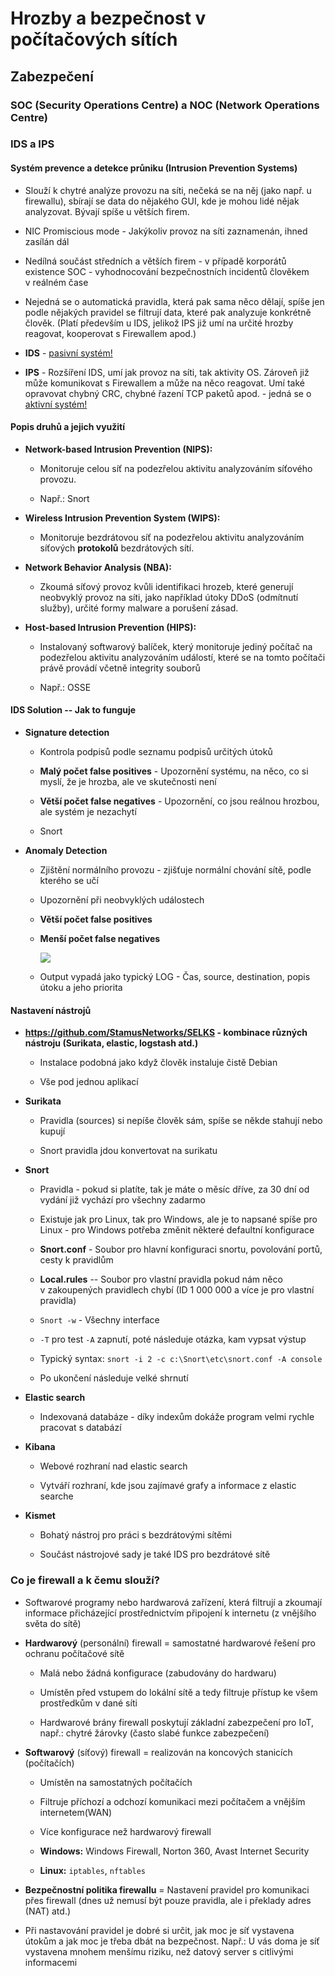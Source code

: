 # Hrozby a bezpečnost v počítačových sítích

## Zabezpečení

### SOC (Security Operations Centre) a NOC (Network Operations Centre)

### IDS a IPS

#### Systém prevence a detekce průniku (Intrusion Prevention Systems)

- Slouží k chytré analýze provozu na síti, nečeká se na něj (jako např. u firewallu), sbírají se data do nějakého GUI, kde je mohou lidé nějak analyzovat. Bývají spíše u větších firem.

- NIC Promiscious mode - Jakýkoliv provoz na síti zaznamenán, ihned zasílán dál

- Nedílná součást středních a větších firem - v případě korporátů existence SOC - vyhodnocování bezpečnostních incidentů člověkem v reálném čase

- Nejedná se o automatická pravidla, která pak sama něco dělají, spíše jen podle nějakých pravidel se filtrují data, které pak analyzuje konkrétně člověk. (Platí především u IDS, jelikož IPS již umí na určité hrozby reagovat, kooperovat s Firewallem apod.)

- **IDS** - <u>pasivní systém!</u>

- **IPS** - Rozšíření IDS, umí jak provoz na síti, tak aktivity OS. Zároveň již může komunikovat s Firewallem a může na něco reagovat. Umí také opravovat chybný CRC, chybné řazení TCP paketů apod. - jedná se o <u>aktivní systém!</u>

  

#### Popis druhů a jejich využití

-   **Network-based Intrusion Prevention (NIPS):**

    -   Monitoruje celou síť na podezřelou aktivitu analyzováním síťového provozu.

    -   Např.: Snort

-   **Wireless Intrusion Prevention System (WIPS):**

    -   Monitoruje bezdrátovou síť na podezřelou aktivitu analyzováním síťových **protokolů** bezdrátových sítí.

-   **Network Behavior Analysis (NBA):**

    -   Zkoumá síťový provoz kvůli identifikaci hrozeb, které generují neobvyklý provoz na síti, jako například útoky DDoS (odmítnutí služby), určité formy malware a porušení zásad.

-   **Host-based Intrusion Prevention (HIPS):**

    -   Instalovaný softwarový balíček, který monitoruje jediný počítač na podezřelou aktivitu analyzováním událostí, které se na tomto počítači právě provádí včetně integrity souborů

    - Např.: OSSE
    
      

####  IDS Solution -- Jak to funguje

-   **Signature detection**

    -   Kontrola podpisů podle seznamu podpisů určitých útoků

    -   **Malý počet false positives** - Upozornění systému, na něco, co si myslí, že je hrozba, ale ve skutečnosti není

    -   **Větší počet false negatives** - Upozornění, co jsou reálnou hrozbou, ale systém je nezachytí

    -   Snort

-   **Anomaly Detection**

    - Zjištění normálního provozu - zjišťuje normální chování sítě, podle kterého se učí

    - Upozornění při neobvyklých událostech

    - **Větší počet false positives**

    - **Menší počet false negatives**
    
      ![](20-output.png)
    
    - Output vypadá jako typický LOG - Čas, source, destination, popis útoku a jeho priorita
    
      

#### Nastavení nástrojů

-   **<https://github.com/StamusNetworks/SELKS> - kombinace různých nástroju (Surikata, elastic, logstash atd.)**
    -   Instalace podobná jako když člověk instaluje čistě Debian
    
    -   Vše pod jednou aplikací
    
-   **Surikata**

    -   Pravidla (sources) si nepíše člověk sám, spíše se někde stahují nebo kupují

    -   Snort pravidla jdou konvertovat na surikatu

-   **Snort**
    -   Pravidla - pokud si platíte, tak je máte o měsíc dříve, za 30 dní od vydání již vychází pro všechny zadarmo
    
    -   Existuje jak pro Linux, tak pro Windows, ale je to napsané spíše pro Linux - pro Windows potřeba změnit některé defaultní konfigurace
    
    -   **Snort.conf** - Soubor pro hlavní konfiguraci snortu, povolování portů, cesty k pravidlům
    
    -   **Local.rules** -- Soubor pro vlastní pravidla pokud nám něco v zakoupených pravidlech chybí (ID 1 000 000 a více je pro vlastní pravidla)
    
    -   `Snort -w` - Všechny interface
    
    -   `-T` pro test `-A` zapnutí, poté následuje otázka, kam vypsat výstup
    
    -   Typický syntax: `snort -i 2 -c c:\Snort\etc\snort.conf -A console`
    
    -   Po ukončení následuje velké shrnutí
    
-   **Elastic search**
    -   Indexovaná databáze - díky indexům dokáže program velmi rychle pracovat s databází
    
-   **Kibana**
    -   Webové rozhraní nad elastic search
    
    -   Vytváří rozhraní, kde jsou zajímavé grafy a informace z elastic searche
    
-   **Kismet**

    -   Bohatý nástroj pro práci s bezdrátovými sítěmi

    -   Součást nástrojové sady je také IDS pro bezdrátové sítě


### Co je firewall a k čemu slouží?

- Softwarové programy nebo hardwarová zařízení, která filtrují a zkoumají informace přicházející prostřednictvím připojení k internetu (z vnějšího světa do sítě)

-   **Hardwarový** (personální) firewall = samostatné hardwarové řešení pro ochranu počítačové sítě

    -   Malá nebo žádná konfigurace (zabudovány do hardwaru)

    -   Umístěn před vstupem do lokální sítě a tedy filtruje přístup ke všem prostředkům v dané síti

    -   Hardwarové brány firewall poskytují základní zabezpečení pro IoT, např.: chytré žárovky (často slabé funkce zabezpečení)

-   **Softwarový** (síťový) firewall = realizován na koncových stanicích (počítačích)

    -   Umístěn na samostatných počítačích

    -   Filtruje příchozí a odchozí komunikaci mezi počítačem a vnějším internetem(WAN)

    -   Více konfigurace než hardwarový firewall

    -   **Windows:** Windows Firewall, Norton 360, Avast Internet Security

    -   **Linux:** `iptables`, `nftables`

- **Bezpečnostní politika firewallu** = Nastavení pravidel pro komunikaci přes firewall (dnes už nemusí být pouze pravidla, ale i překlady adres (NAT) atd.)

- Při nastavování pravidel je dobré si určit, jak moc je síť vystavena útokům a jak moc je třeba dbát na bezpečnost. Např.: U vás doma je síť vystavena mnohem menšímu riziku, než datový server s citlivými informacemi
